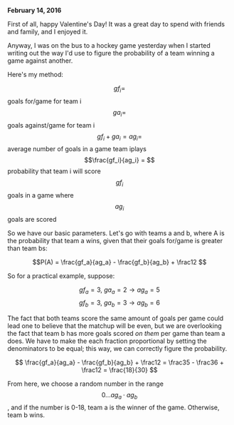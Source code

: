 **February 14, 2016**

First of all, happy Valentine's Day! It was a great day to spend with friends and family, and I enjoyed it.

Anyway, I was on the bus to a hockey game yesterday when I started writing out the way I'd use to figure the probability of a team winning a game against another.

Here's my method:

$$gf_i = $$ goals for/game for team i
$$ga_i = $$ goals against/game for team i
$$gf_i + ga_i = ag_i = $$ average number of goals in a game team iplays
$$\frac{gf_i}{ag_i} = $$ probability that team i will score $$gf_i$$ goals in a game where $$ag_i$$ goals are scored

So we have our basic parameters. Let's go with teams a and b, where A is the probability that team a wins, given that their goals for/game is greater than team bs:

$$P(A) = \frac{gf_a}{ag_a} - \frac{gf_b}{ag_b} + \frac12 $$

So for a practical example, suppose:

$$ gf_a = 3, \ ga_a = 2 \rightarrow ag_a = 5 $$
$$ gf_b = 3, \ ga_b = 3 \rightarrow ag_b = 6 $$

The fact that both teams score the same amount of goals per game could lead one to believe that the matchup will be even, but we are overlooking the fact that team b has more goals scored *on them* per game than team a does. We have to make the each fraction proportional by setting the denominators to be equal; this way, we can correctly figure the probability.

$$ \frac{gf_a}{ag_a} - \frac{gf_b}{ag_b} + \frac12 = \frac35 - \frac36 + \frac12 = \frac{18}{30} $$

From here, we choose a random number in the range $$0... ag_a \cdot ag_b$$, and if the number is 0-18, team a is the winner of the game. Otherwise, team b wins.
